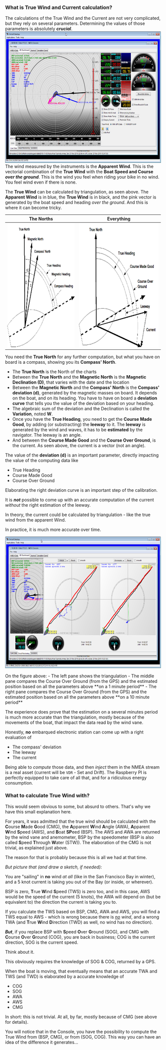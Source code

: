 ### What is True Wind and Current calculation?
The calculations of the True Wind and the Current are not very complicated, but they rely on several parameters. Determining the values of those parameters is absolutely **_crucial_**.
<img src="img/tw.png" width="634" height="424" alt="All the calculation elements" title="All the calculation elements">
The wind measured by the instruments is the **Apparent Wind**. This is the vectorial combination of the **True Wind** with the **Boat Speed and Course _over the ground_**. This is the wind you feel when riding your bike in no wind. You feel wind even if there is none.

The **True Wind** can be calculated by triangulation, as seen above. The **Apparent Wind** is in blue, the **True Wind** is in black, and the pink vector is generated by the boat speed and heading _over the ground_. And this is where it can become tricky.

| The Norths | Everything |
|:---:|:---:|
|<img src="img/headings.png" width="397" height="400" alt="All the headings" title="All the headings">|<img src="img/all.vectors.png" width="450" height="400" alt="All the calculation elements" title="All the calculation elements">|

You need the **True North** for any further computation, but what you have on board is a compass, showing you its **Compass' North**.

- The **True North** is the North of the charts
- Between the **True North** and the **Magnetic North** is the **Magnetic Declination (D)**, that varies with the date and the location
- Between the **Magnetic North** and the **Compass' North** is the **Compass' deviation (d)**, generated by the magnetic masses on board. It depends on the boat, and on its heading. You have to have on board a **deviation curve** that tells you the value of the deviation based on your heading.
- The algebraic sum of the deviation and the Declination is called the **Variation**, noted **W**.
- Once you have the **True Heading**, you need to get the **Course Made Good**, by adding (or substracting) the **leeway** to it. The **leeway** is generated by the wind and waves, it has to be **estimated** by the navigator. The leeway is an angle.
- And between the **Course Made Good** and the **Course Over Ground**, is the current. As seen above, the current is a vector (not an angle).

The value of the **deviation (d)** is an important parameter, directly impacting the value of the computing data like

- True Heading
- Course Made Good
- Course Over Ground

Elaborating the right deviation curve is an important step of the calibration.

It is _**not**_ possible to come up with an accurate computation of the current _without_ the right estimation of the leeway.

In theory, the current could be calculated by triangulation - like the true wind from the apparent Wind.

In practice, it is much more accurate over time.
<p style="text-align: center;">
  <img src="img/current.png" width="634" height="424" alt="Current over Time" title="Current over Time">
</p>
On the figure above:
- The left pane shows the triangulation
- The middle pane compares the Course Over Ground (from the GPS) and the estimated position based on all the parameters above **on a 1 minute period**
- The right pane compares the Course Over Ground (from the GPS) and the estimated position based on all the parameters above **on a 10 minute period**

The experience does prove that the estimation on a several minutes period is much more accurate than the triangulation, mostly because of the movements of the boat, that impact the data read by the wind vane.

Honestly, **no** embarqued electronic station can come up with a right evaluation of
- The compass' deviation
- The leeway
- The current

Being able to _compute_ those data, and then _inject_ them in the NMEA stream is a real asset (current will be `VDR` - Set and Drift). The Raspberry PI is perfectly equipped to take care of all that, and for a ridiculous energy consumption.

### What to calculate True Wind with?

This would seem obvious to some, but absurd to others. That's why we have this small explanation here.

For years, it was admitted that the true wind should be calculated with the **C**ourse **M**ade **G**ood (CMG), the **A**pparent **W**ind **A**ngle (AWA), **A**pparent **W**ind **S**peed (AWS), and **B**oat **SP**eed (BSP). The AWS and AWA are returned by the wind vane and anemometer, BSP by the speedometer (BSP is also called **S**peed **T**hrough **W**ater (STW)). The elaboration of the CMG is not trivial, as explained just above.

The reason for that is probably because this is all we had at that time.


_But picture that (and draw a sketch, if needed):_

You are "sailing" in **no** wind _at all_ (like in the San Francisco Bay in winter), and a 5 knot current is taking you out of the Bay (or inside, or wherever).

BSP is zero, **T**rue **W**ind **S**peed (TWS) is zero too, and in this case, AWS would be the speed of the current (5 knots), the AWA will depend on (but be equivalent to) the direction the current is taking you to.

If you calculate the TWS based on BSP, CMG, AWA and AWS, you will find a TWS equal to AWS - which is wrong because there is _<u>no</u> wind_, and a wrong TWA (and **T**rue **W**ind **D**irection (TWD) as well, no wind has no direction).

**_But_**, if you replace BSP with **S**peed **O**ver **G**round (SOG), and CMG with **C**ourse **O**ver **G**round (COG), you are back in business; COG is the current direction, SOG is the current speed.

Think about it.


This obviously requires the knowledge of SOG &amp; COG, returned by a GPS.


When the boat is moving, that eventually means that an accurate TWA and TWS (and TWD) is elaborated by a accurate knowledge of
- COG
- SOG
- AWA
- AWS
- CMG

In short: this is not trivial. At all, by far, mostly because of CMG (see above for details).

You will notice that in the Console, you have the possibility to compute the True Wind from (BSP, CMG), or from (SOG, COG). This way you can have an idea of the difference it generates...
